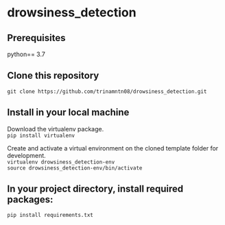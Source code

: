 # drowsiness_detection

## Prerequisites
python== 3.7

## Clone this repository
`git clone https://github.com/trinamntn08/drowsiness_detection.git`

## Install in your local machine
Download the virtualenv package.
<br/> `pip install virtualenv`

Create and activate a virtual environment on the cloned template folder for development.
<br/>`virtualenv drowsiness_detection-env`
<br/>`source drowsiness_detection-env/bin/activate`

## In your project directory, install required packages:
`pip install requirements.txt`
